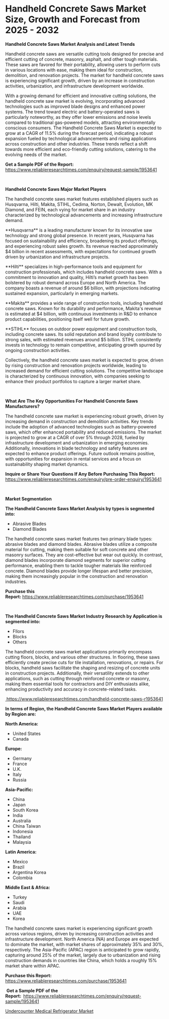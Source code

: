 <p><h1>Handheld Concrete Saws Market Size, Growth and Forecast from 2025 - 2032</h1></p><p><strong>Handheld Concrete Saws Market Analysis and Latest Trends</strong></p>
<p><p>Handheld concrete saws are versatile cutting tools designed for precise and efficient cutting of concrete, masonry, asphalt, and other tough materials. These saws are favored for their portability, allowing users to perform cuts in various locations with ease, making them ideal for construction, demolition, and renovation projects. The market for handheld concrete saws is experiencing significant growth, driven by an increase in construction activities, urbanization, and infrastructure development worldwide. </p><p>With a growing demand for efficient and innovative cutting solutions, the handheld concrete saw market is evolving, incorporating advanced technologies such as improved blade designs and enhanced power systems. The trend toward electric and battery-operated saws is particularly noteworthy, as they offer lower emissions and noise levels compared to traditional gas-powered models, attracting environmentally conscious consumers. The Handheld Concrete Saws Market is expected to grow at a CAGR of 11.5% during the forecast period, indicating a robust expansion fueled by technological advancements and rising applications across construction and other industries. These trends reflect a shift towards more efficient and eco-friendly cutting solutions, catering to the evolving needs of the market.</p></p>
<p><strong>Get a Sample PDF of the Report:&nbsp;</strong> <a href="https://www.reliableresearchtimes.com/enquiry/request-sample/1953641?utm_campaign=2643&utm_medium=2&utm_source=Github&utm_content=ia&utm_term=10042025&utm_id=handheld-concrete-saws">https://www.reliableresearchtimes.com/enquiry/request-sample/1953641</a></p>
<p>&nbsp;</p>
<p><strong>Handheld Concrete Saws Major Market Players</strong></p>
<p><p>The handheld concrete saws market features established players such as Husqvarna, Hilti, Makita, STIHL, Cedima, Norton, Dewalt, Evolution, MK Diamond, and FEIN, each vying for market share in an industry characterized by technological advancements and increasing infrastructure demand.</p><p>**Husqvarna** is a leading manufacturer known for its innovative saw technology and strong global presence. In recent years, Husqvarna has focused on sustainability and efficiency, broadening its product offerings, and experiencing robust sales growth. Its revenue reached approximately $4 billion in recent assessments, with expectations for continued growth driven by urbanization and infrastructure projects.</p><p>**Hilti** specializes in high-performance tools and equipment for construction professionals, which includes handheld concrete saws. With a commitment to innovation and quality, Hilti’s market growth has been bolstered by robust demand across Europe and North America. The company boasts a revenue of around $6 billion, with projections indicating sustained expansion, particularly in emerging markets.</p><p>**Makita** provides a wide range of construction tools, including handheld concrete saws. Known for its durability and performance, Makita's revenue is estimated at $4 billion, with continuous investments in R&D to enhance product capabilities, positioning itself well for future growth.</p><p>**STIHL** focuses on outdoor power equipment and construction tools, including concrete saws. Its solid reputation and brand loyalty contribute to strong sales, with estimated revenues around $5 billion. STIHL consistently invests in technology to remain competitive, anticipating growth spurred by ongoing construction activities.</p><p>Collectively, the handheld concrete saws market is expected to grow, driven by rising construction and renovation projects worldwide, leading to increased demand for efficient cutting solutions. The competitive landscape is characterized by continuous innovation, with companies seeking to enhance their product portfolios to capture a larger market share.</p></p>
<p>&nbsp;</p>
<p><strong>What Are The Key Opportunities For Handheld Concrete Saws Manufacturers?</strong></p>
<p><p>The handheld concrete saw market is experiencing robust growth, driven by increasing demand in construction and demolition activities. Key trends include the adoption of advanced technologies such as battery-powered saws, which offer enhanced portability and reduced emissions. The market is projected to grow at a CAGR of over 5% through 2028, fueled by infrastructure development and urbanization in emerging economies. Additionally, innovations in blade technology and safety features are expected to enhance product offerings. Future outlook remains positive, with opportunities for expansion in rental services and a focus on sustainability shaping market dynamics.</p></p>
<p><strong>Inquire or Share Your Questions If Any Before Purchasing This Report:</strong> <a href="https://www.reliableresearchtimes.com/enquiry/pre-order-enquiry/1953641?utm_campaign=2643&utm_medium=2&utm_source=Github&utm_content=ia&utm_term=10042025&utm_id=handheld-concrete-saws">https://www.reliableresearchtimes.com/enquiry/pre-order-enquiry/1953641</a></p>
<p>&nbsp;</p>
<p><strong>Market Segmentation</strong></p>
<p><strong>The Handheld Concrete Saws Market Analysis by types is segmented into:</strong></p>
<p><ul><li>Abrasive Blades</li><li>Diamond Blades</li></ul></p>
<p><p>The handheld concrete saws market features two primary blade types: abrasive blades and diamond blades. Abrasive blades utilize a composite material for cutting, making them suitable for soft concrete and other masonry surfaces. They are cost-effective but wear out quickly. In contrast, diamond blades incorporate diamond segments for superior cutting performance, enabling them to tackle tougher materials like reinforced concrete. Diamond blades provide longer lifespan and better precision, making them increasingly popular in the construction and renovation industries.</p></p>
<p><strong>Purchase this Report:&nbsp;</strong><a href="https://www.reliableresearchtimes.com/purchase/1953641?utm_campaign=2643&utm_medium=2&utm_source=Github&utm_content=ia&utm_term=10042025&utm_id=handheld-concrete-saws">https://www.reliableresearchtimes.com/purchase/1953641</a></p>
<p>&nbsp;</p>
<p><strong>The Handheld Concrete Saws Market Industry Research by Application is segmented into:</strong></p>
<p><ul><li>Fllors</li><li>Blocks</li><li>Others</li></ul></p>
<p><p>The handheld concrete saws market applications primarily encompass cutting floors, blocks, and various other structures. In flooring, these saws efficiently create precise cuts for tile installation, renovations, or repairs. For blocks, handheld saws facilitate the shaping and resizing of concrete units in construction projects. Additionally, their versatility extends to other applications, such as cutting through reinforced concrete or masonry, making them essential tools for contractors and DIY enthusiasts alike, enhancing productivity and accuracy in concrete-related tasks.</p></p>
<p><a href="https://www.reliableresearchtimes.com/handheld-concrete-saws-r1953641?utm_campaign=2643&utm_medium=2&utm_source=Github&utm_content=ia&utm_term=10042025&utm_id=handheld-concrete-saws">&nbsp;https://www.reliableresearchtimes.com/handheld-concrete-saws-r1953641</a></p>
<p><strong>In terms of Region, the Handheld Concrete Saws Market Players available by Region are:</strong></p>
<p>
    <p> <strong> North America: </strong>
        <ul>
            <li>United States</li>
            <li>Canada</li>
        </ul>
        </p> 
    <p> <strong> Europe: </strong>
        <ul>
            <li>Germany</li>
            <li>France</li>
            <li>U.K.</li>
            <li>Italy</li>
            <li>Russia</li>
        </ul>
        </p> 
    <p> <strong> Asia-Pacific: </strong>
        <ul>
            <li>China</li>
            <li>Japan</li>
            <li>South Korea</li>
            <li>India</li>
            <li>Australia</li>
            <li>China Taiwan</li>
            <li>Indonesia</li>
            <li>Thailand</li>
            <li>Malaysia</li>
        </ul>
        </p> 
    <p> <strong> Latin America: </strong>
        <ul>
            <li>Mexico</li>
            <li>Brazil</li>
            <li>Argentina Korea</li>
            <li>Colombia</li>
        </ul>
        </p> 
    <p> <strong> Middle East & Africa: </strong>
        <ul>
            <li>Turkey</li>
            <li>Saudi</li>
            <li>Arabia</li>
            <li>UAE</li>
            <li>Korea</li>
        </ul>
    </p>
    </p>
<p><p>The handheld concrete saws market is experiencing significant growth across various regions, driven by increasing construction activities and infrastructure development. North America (NA) and Europe are expected to dominate the market, with market shares of approximately 35% and 30%, respectively. The Asia-Pacific (APAC) region is anticipated to grow rapidly, capturing around 25% of the market, largely due to urbanization and rising construction demands in countries like China, which holds a roughly 15% market share within APAC.</p></p>
<p><strong>Purchase this Report: </strong><a href="https://www.reliableresearchtimes.com/purchase/1953641?utm_campaign=2643&utm_medium=2&utm_source=Github&utm_content=ia&utm_term=10042025&utm_id=handheld-concrete-saws">https://www.reliableresearchtimes.com/purchase/1953641</a></p>
<p>&nbsp;<strong>Get a Sample PDF of the Report:&nbsp;&nbsp;</strong><a href="https://www.reliableresearchtimes.com/enquiry/request-sample/1953641?utm_campaign=2643&utm_medium=2&utm_source=Github&utm_content=ia&utm_term=10042025&utm_id=handheld-concrete-saws">https://www.reliableresearchtimes.com/enquiry/request-sample/1953641</a></p>
<p><strong></strong></p>
<p><p><a href="https://github.com/nyanikumchu/Market-Research-Report-List-1/blob/main/undercounter-medical-refrigerator-market.md?utm_campaign=2643&utm_medium=2&utm_source=Github&utm_content=ia&utm_term=10042025&utm_id=handheld-concrete-saws">Undercounter Medical Refrigerator Market</a></p></p>